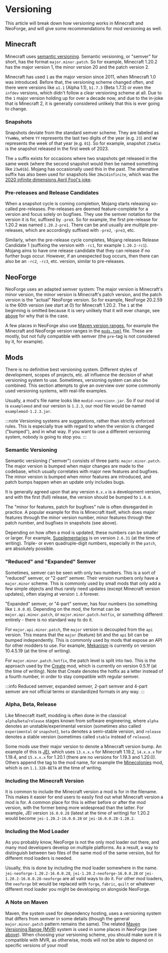# Versioning

This article will break down how versioning works in Minecraft and NeoForge, and will give some recommendations for mod versioning as well.

## Minecraft

Minecraft uses [semantic versioning][semver]. Semantic versioning, or "semver" for short, has the format `major.minor.patch`. So for example, Minecraft 1.20.2 has the major version 1, the minor version 20 and the patch version 2.

Minecraft has used `1` as the major version since 2011, when Minecraft 1.0 was introduced. Before that, the versioning scheme changed often, and there were versions like `a1.1` (Alpha 1.1), `b1.7.3` (Beta 1.7.3) or even the `infdev` versions, which didn't follow a clear versioning scheme at all. Due to the `1` major version holding up for over a decade now, and due to the in-joke that is Minecraft 2, it is generally considered unlikely that this is ever going to change.

### Snapshots

Snapshots deviate from the standard semver scheme. They are labeled as `YYwWWa`, where `YY` represents the last two digits of the year (e.g. `23`) and `WW` represents the week of that year (e.g. `01`). So for example, snapshot `23w01a` is the snapshot released in the first week of 2023.

The `a` suffix exists for occasions where two snapshots get released in the same week (where the second snapshot would then be named something like `23w01b`). Mojang has occasionally used this in the past. The alternative suffix has also been used for snapshots like `20w14infinite`, which was the [2020 infinite dimensions April Fool's joke][infinite].

### Pre-releases and Release Candidates

When a snapshot cycle is coming completion, Mojang starts releasing so-called pre-releases. Pre-releases are deemed feature-complete for a version and focus solely on bugfixes. They use the semver notation for the version it is for, suffixed by `-preX`. So for example, the first pre-release for 1.20.2 was named `1.20.2-pre1`. There can be and usually are multiple pre-releases, which are accordingly suffixed with `-pre2`, `-pre3`, etc.

Similarly, when the pre-release cycle completes, Mojang releases Release Candidate 1 (suffixing the version with `-rc1`, for example `1.20.2-rc1`). Mojang aims to have one release candidate that they can release if no further bugs occur. However, if an unexpected bug occurs, then there can also be an `-rc2`, `-rc3`, etc. version, similar to pre-releases.

## NeoForge

NeoForge uses an adapted semver system: The major version is Minecraft's minor version, the minor version is Minecraft's patch version, and the patch version is the "actual" NeoForge version. So for example, NeoForge 20.2.59 is the 60th version (we start at 0) for Minecraft 1.20.2. The `1` at the beginning is omitted because it is very unlikely that it will ever change, see [above][minecraft] for why that is the case.

A few places in NeoForge also use [Maven version ranges][mvr], for example the Minecraft and NeoForge version ranges in the [`mods.toml`][modstoml] file. These are mostly, but not fully compatible with semver (the `pre`-tag is not considered by it, for example).

## Mods

There is no definitive best versioning system. Different styles of development, scopes of projects, etc. all influence the decision of what versioning system to use. Sometimes, versioning system can also be combined. This section attempts to give an overview over some commonly used versioning systems, with real-life examples.

Usually, a mod's file name looks like `modid-<version>.jar`. So if our mod id is `examplemod` and our version is `1.2.3`, our mod file would be named `examplemod-1.2.3.jar`.

:::note
Versioning systems are suggestions, rather than strictly enforced rules. This is especially true with regard to when the version is changed ("bumped"), and in what way. If you want to use a different versioning system, nobody is going to stop you.
:::

### Semantic Versioning

Semantic versioning ("semver") consists of three parts: `major.minor.patch`. The major version is bumped when major changes are made to the codebase, which usually correlates with major new features and bugfixes. The minor version is bumped when minor features are introduced, and patch bumps happen when an update only includes bugs.

It is generally agreed upon that any version `0.x.x` is a development version, and with the first (full) release, the version should be bumped to `1.0.0`.

The "minor for features, patch for bugfixes" rule is often disregarded in practice. A popular example for this is Minecraft itself, which does major features through the minor version number, minor features through the patch number, and bugfixes in snapshots (see above).

Depending on how often a mod is updated, these numbers can be smaller or larger. For example, [Supplementaries][supplementaries] is on version `2.6.31` (at the time of writing). Triple- or even quadruple-digit numbers, especially in the `patch`, are absolutely possible.

### "Reduced" and "Expanded" Semver

Sometimes, semver can be seen with only two numbers. This is a sort of "reduced" semver, or "2-part" semver. Their version numbers only have a `major.minor` scheme. This is commonly used by small mods that only add a few simple objects and thus rarely need updates (except Minecraft version updates), often staying at version `1.0` forever.

"Expanded" semver, or "4-part" semver, has four numbers (so something like `1.0.0.0`). Depending on the mod, the format can be `major.api.minor.patch`, or `major.minor.patch.hotfix`, or something different entirely - there is no standard way to do it.

For `major.api.minor.patch`, the `major` version is decoupled from the `api` version. This means that the `major` (feature) bit and the `api` bit can be bumped independently. This is commonly used by mods that expose an API for other modders to use. For example, [Mekanism][mekanism] is currently on version 10.4.5.19 (at the time of writing).

For `major.minor.patch.hotfix`, the patch level is split into two. This is the approach used by the [Create][create] mod, which is currently on version 0.5.1f (at the time of writing). Note that Create denotes the hotfix as a letter instead of a fourth number, in order to stay compatible with regular semver.

:::info
Reduced semver, expanded semver, 2-part semver and 4-part semver are not official terms or standardized formats in any way.
:::

### Alpha, Beta, Release

Like Minecraft itself, modding is often done in the classical `alpha`/`beta`/`release` stages known from software engineering, where `alpha` denotes an unstable/experimental version (sometimes also called `experimental` or `snapshot`), `beta` denotes a semi-stable version, and `release` denotes a stable version (sometimes called `stable` instead of `release`).

Some mods use their major version to denote a Minecraft version bump. An example of this is [JEI][jei], which uses `13.x.x.x` for Minecraft 1.19.2, `14.x.x.x` for 1.19.4, and `15.x.x.x` for 1.20.1 (there are no versions for 1.19.3 and 1.20.0). Others append the tag to the mod name, for example the [Minecolonies][minecolonies] mod, which is on `1.1.328-BETA` at the time of writing.

### Including the Minecraft Version

It is common to include the Minecraft version a mod is for in the filename. This makes it easier for end users to easily find out what Minecraft version a mod is for. A common place for this is either before or after the mod version, with the former being more widespread than the latter. For example, JEI version `16.0.0.28` (latest at the time of writing) for 1.20.2 would become `jei-1.20.2-16.0.0.28` or `jei-16.0.0.28-1.20.2`.

### Including the Mod Loader

As you probably know, NeoForge is not the only mod loader out there, and many mod developers develop on multiple platforms. As a result, a way to distinguish between two files of the same mod of the same version, but for different mod loaders is needed.

Usually, this is done by including the mod loader somewhere in the name. `jei-neoforge-1.20.2-16.0.0.28`, `jei-1.20.2-neoforge-16.0.0.28` or `jei-1.20.2-16.0.0.28-neoforge` are all valid ways to do it. For other mod loaders, the `neoforge` bit would be replaced with `forge`, `fabric`, `quilt` or whatever different mod loader you might be developing on alongside NeoForge.

### A Note on Maven

Maven, the system used for dependency hosting, uses a versioning system that differs from semver in some details (though the general `major.minor.patch` pattern remains the same). The related [Maven Versioning Range (MVR)][mvr] system is used in some places in NeoForge (see [above][neoforge]). When choosing your versioning scheme, you should make sure it is compatible with MVR, as otherwise, mods will not be able to depend on specific versions of your mod!

[create]: https://www.curseforge.com/minecraft/mc-mods/create
[infinite]: https://minecraft.wiki/w/Java_Edition_20w14∞
[jei]: https://www.curseforge.com/minecraft/mc-mods/jei
[mekanism]: https://www.curseforge.com/minecraft/mc-mods/mekanism
[minecolonies]: https://www.curseforge.com/minecraft/mc-mods/minecolonies
[minecraft]: #minecraft
[modstoml]: modfiles.md#modstoml
[mvr]: https://maven.apache.org/enforcer/enforcer-rules/versionRanges.html
[mvr]: https://maven.apache.org/ref/3.5.2/maven-artifact/apidocs/org/apache/maven/artifact/versioning/ComparableVersion.html
[neoforge]: #neoforge
[pre]: #pre-releases
[rc]: #release-candidates
[semver]: https://semver.org/
[supplementaries]: https://www.curseforge.com/minecraft/mc-mods/supplementaries

